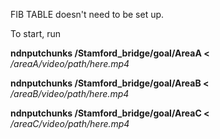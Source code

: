 FIB TABLE doesn't need to be set up.


To start, run 

**ndnputchunks /Stamford_bridge/goal/AreaA <** */areaA/video/path/here.mp4*

**ndnputchunks /Stamford_bridge/goal/AreaB <** */areaB/video/path/here.mp4*

**ndnputchunks /Stamford_bridge/goal/AreaC <** */areaC/video/path/here.mp4*
